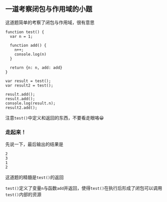 ## 一道考察闭包与作用域的小题

这道题简单的考察了闭包与作用域，很有意思   

```
function test() {
  var n = 1;

  function add() {
    n++;
    console.log(n)
  }

  return {n: n, add: add}
}

var result = test();
var result2 = test();

result.add();
result.add();
console.log(result.n);
result2.add();
```

注意```test()```中定义和返回的东西，不要看走眼咯😀   

### 走起来！

先说一下，最后输出的结果是   

```
2
3
1
2
```

这道题的精髓是```test()```的返回   

```test()```定义了变量```n```与函数```add```并返回，使得```test()```在执行后形成了闭包可以调用```test()```内部的资源   
